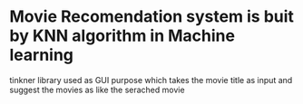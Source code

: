 # Movie Recomendation system is buit by KNN algorithm in Machine learning 
tinkner library used as GUI purpose
which takes the movie title as input and suggest the movies as like the serached movie
